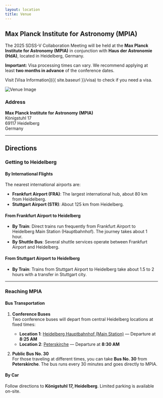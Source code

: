 ```yaml
---
layout: location
title: Venue
---
```


## Max Planck Institute for Astronomy (MPIA)

The 2025 SDSS-V Collaboration Meeting will be held at the **Max Planck Institute for Astronomy (MPIA)** in conjunction with **Haus der Astronomie (HdA)**, located in Heidelberg, Germany.

<div class="visa-warning">
  <strong>Important:</strong> Visa processing times can vary. We recommend applying at least <strong>two months in advance</strong> of the conference dates.
</div>

Visit [Visa Information]({{ site.baseurl }}/visa) to check if you need a visa.

<div class="venue-image">
  <img src="{{ '/assets/images/mpia.jpeg' | relative_url }}" alt="Venue Image" class="img-fluid mb-4">
</div>

### Address

**Max Planck Institute for Astronomy (MPIA)**  
Königstuhl 17  
69117 Heidelberg  
Germany  

---

<div class="venue-page">
  <h2>Directions</h2>
</div>

<div class="venue-page">
  <h3>Getting to Heidelberg</h3>
</div>

#### By International Flights

The nearest international airports are:

- **Frankfurt Airport (FRA)**: The largest international hub, about 80 km from Heidelberg.
- **Stuttgart Airport (STR)**: About 125 km from Heidelberg.

#### From Frankfurt Airport to Heidelberg

- **By Train**: Direct trains run frequently from Frankfurt Airport to Heidelberg Main Station (Hauptbahnhof). The journey takes about 1 hour.
- **By Shuttle Bus**: Several shuttle services operate between Frankfurt Airport and Heidelberg.

#### From Stuttgart Airport to Heidelberg

- **By Train**: Trains from Stuttgart Airport to Heidelberg take about 1.5 to 2 hours with a transfer in Stuttgart city.

---
<div class="venue-page">
  <h3>Reaching MPIA</h3>
</div>

#### Bus Transportation

1. **Conference Buses**  
   Two conference buses will depart from central Heidelberg locations at fixed times:
   - **Location 1**: [Heidelberg Hauptbahnhof (Main Station)](https://maps.app.goo.gl/q8gddF9v2XyjLajP9) — Departure at **8:25 AM**  
   - **Location 2**: [Peterskirche](https://maps.app.goo.gl/RwZq7PytLbkFqs7N9) — Departure at **8:30 AM**

2. **Public Bus No. 30**  
   For those traveling at different times, you can take **Bus No. 30** from **Peterskirche**. The bus runs every 30 minutes and goes directly to MPIA.

#### By Car

Follow directions to **Königstuhl 17, Heidelberg**. Limited parking is available on-site.

